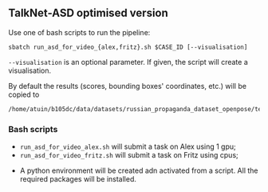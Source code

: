 ## TalkNet-ASD optimised version

Use one of bash scripts to run the pipeline:
```
sbatch run_asd_for_video_{alex,fritz}.sh $CASE_ID [--visualisation]
```
```--visualisation``` is an optional parameter. If given, the script will 
create a visualisation.

By default the results (scores, bounding boxes' coordinates, etc.) will be
copied to
```
/home/atuin/b105dc/data/datasets/russian_propaganda_dataset_openpose/test_asd/$CASE_ID
```

### Bash scripts
- ```run_asd_for_video_alex.sh``` will submit a task on Alex using 1 gpu;
- ```run_asd_for_video_fritz.sh``` will submit a task on Fritz using cpus;

* A python environment will be created adn activated from a script.
All the required packages will be installed.
